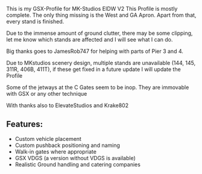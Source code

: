 <!--- Licensed Under: CC BY-NC 4.0 --->
This is my GSX-Profile for MK-Studios EIDW V2
This Profile is mostly complete. The only thing missing is the West and GA Apron. Apart from that, every stand is finished. 

Due to the immense amount of ground clutter, there may be some clipping, let me know which stands are affected and I will see what I can do. 

Big thanks goes to JamesRob747 for helping with parts of Pier 3 and 4. 

Due to MKstudios scenery design, multiple stands are unavailable (144, 145, 311R, 406B, 411T), if these get fixed in a future update I will update the Profile

Some of the jetways at the C Gates seem to be inop. They are immovable with GSX or any other technique 

With thanks also to ElevateStudios and Krake802

## Features:
- Custom vehicle placement
- Custom pushback positioning and naming 
- Walk-in gates where appropriate
- GSX VDGS (a version without VDGS is available)
- Realistic Ground handling and catering companies